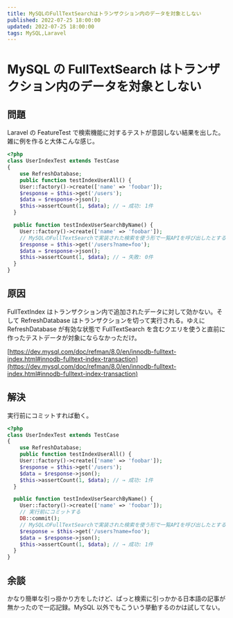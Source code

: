 ```yaml
---
title: MySQLのFullTextSearchはトランザクション内のデータを対象としない
published: 2022-07-25 18:00:00
updated: 2022-07-25 18:00:00
tags: MySQL,Laravel
---
```


# MySQL の FullTextSearch はトランザクション内のデータを対象としない

## 問題

Laravel の FeatureTest で検索機能に対するテストが意図しない結果を出した。雑に例を作ると大体こんな感じ。

```php
<?php
class UserIndexTest extends TestCase
{
    use RefreshDatabase;
    public function testIndexUserAll() {
    User::factory()->create(['name' => 'foobar']);
    $response = $this->get('/users');
    $data = $response->json();
    $this->assertCount(1, $data); // → 成功: 1件
  }

  public function testIndexUserSearchByName() {
    User::factory()->create(['name' => 'foobar']);
    // MySQLのFullTextSearchで実装された検索を使う形で一覧APIを呼び出したとする
    $response = $this->get('/users?name=foo');
    $data = $response->json();
    $this->assertCount(1, $data); // → 失敗: 0件
  }
}
```

## 原因

FullTextIndex はトランザクション内で追加されたデータに対して効かない。そして RefreshDatabase はトランザクションを切って実行される。ゆえに RefreshDatabase が有効な状態で FullTextSearch を含むクエリを使うと直前に作ったテストデータが対象にならなかっただけ。

[https://dev.mysql.com/doc/refman/8.0/en/innodb-fulltext-index.html#innodb-fulltext-index-transaction](https://dev.mysql.com/doc/refman/8.0/en/innodb-fulltext-index.html#innodb-fulltext-index-transaction)

## 解決

実行前にコミットすれば動く。

```php
<?php
class UserIndexTest extends TestCase
{
    use RefreshDatabase;
    public function testIndexUserAll() {
    User::factory()->create(['name' => 'foobar']);
    $response = $this->get('/users');
    $data = $response->json();
    $this->assertCount(1, $data); // → 成功: 1件
  }

  public function testIndexUserSearchByName() {
    User::factory()->create(['name' => 'foobar']);
    // 実行前にコミットする
    DB::commit();
    // MySQLのFullTextSearchで実装された検索を使う形で一覧APIを呼び出したとする
    $response = $this->get('/users?name=foo');
    $data = $response->json();
    $this->assertCount(1, $data); // → 成功: 1件
  }
}
```

## 余談

かなり簡単な引っ掛かり方をしたけど、ぱっと検索に引っかかる日本語の記事が無かったので一応記録。MySQL 以外でもこういう挙動するのかは試してない。
